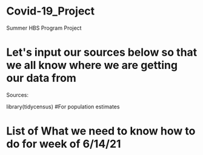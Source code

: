 # Covid-19_Project
Summer HBS Program Project  

# Let's input our sources below so that we all know where we are getting our data from 

Sources: 

library(tidycensus) #For population estimates 


# List of What we need to know how to do for week of 6/14/21  


